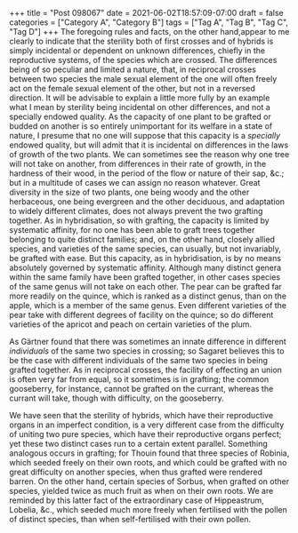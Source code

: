 +++
title = "Post 098067"
date = 2021-06-02T18:57:09-07:00
draft = false
categories = ["Category A", "Category B"]
tags = ["Tag A", "Tag B", "Tag C", "Tag D"]
+++
The foregoing rules and facts, on the other hand,appear to me clearly to indicate that the sterility both of first crosses and of hybrids is simply incidental or dependent on unknown differences, chiefly in the reproductive systems, of the species which are crossed. The differences being of so peculiar and limited a nature, that, in reciprocal crosses between two species the male sexual element of the one will often freely act on the female sexual element of the other, but not in a reversed direction. It will be advisable to explain a little more fully by an example what I mean by sterility being incidental on other differences, and not a specially endowed quality. As the capacity of one plant to be grafted or budded on another is so entirely unimportant for its welfare in a state of nature, I presume that no one will suppose that this capacity is a _specially_ endowed quality, but will admit that it is incidental on differences in the laws of growth of the two plants. We can sometimes see the reason why one tree will not take on another, from differences in their rate of growth, in the hardness of their wood, in the period of the flow or nature of their sap, &c.; but in a multitude of cases we can assign no reason whatever. Great diversity in the size of two plants, one being woody and the other herbaceous, one being evergreen and the other deciduous, and adaptation to widely different climates, does not always prevent the two grafting together. As in hybridisation, so with grafting, the capacity is limited by systematic affinity, for no one has been able to graft trees together belonging to quite distinct families; and, on the other hand, closely allied species, and varieties of the same species, can usually, but not invariably, be grafted with ease. But this capacity, as in hybridisation, is by no means absolutely governed by systematic affinity. Although many distinct genera within the same family have been grafted together, in other cases species of the same genus will not take on each other. The pear can be grafted far more readily on the quince, which is ranked as a distinct genus, than on the apple, which is a member of the same genus. Even different varieties of the pear take with different degrees of facility on the quince; so do different varieties of the apricot and peach on certain varieties of the plum.

As Gärtner found that there was sometimes an innate difference in different _individuals_ of the same two species in crossing; so Sagaret believes this to be the case with different individuals of the same two species in being grafted together. As in reciprocal crosses, the facility of effecting an union is often very far from equal, so it sometimes is in grafting; the common gooseberry, for instance, cannot be grafted on the currant, whereas the currant will take, though with difficulty, on the gooseberry.

We have seen that the sterility of hybrids, which have their reproductive organs in an imperfect condition, is a very different case from the difficulty of uniting two pure species, which have their reproductive organs perfect; yet these two distinct cases run to a certain extent parallel. Something analogous occurs in grafting; for Thouin found that three species of Robinia, which seeded freely on their own roots, and which could be grafted with no great difficulty on another species, when thus grafted were rendered barren. On the other hand, certain species of Sorbus, when grafted on other species, yielded twice as much fruit as when on their own roots. We are reminded by this latter fact of the extraordinary case of Hippeastrum, Lobelia, &c., which seeded much more freely when fertilised with the pollen of distinct species, than when self-fertilised with their own pollen.
